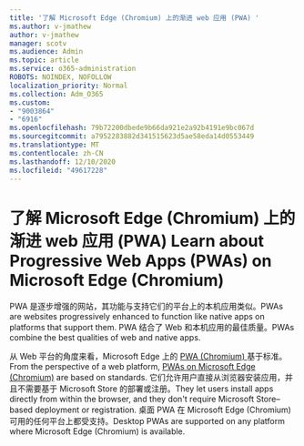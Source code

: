 ```yaml
---
title: '了解 Microsoft Edge (Chromium) 上的渐进 web 应用 (PWA) '
ms.author: v-jmathew
author: v-jmathew
manager: scotv
ms.audience: Admin
ms.topic: article
ms.service: o365-administration
ROBOTS: NOINDEX, NOFOLLOW
localization_priority: Normal
ms.collection: Adm_O365
ms.custom:
- "9003864"
- "6916"
ms.openlocfilehash: 79b72200dbede9b66da921e2a92b4191e9bc067d
ms.sourcegitcommit: a7952283882d341515623d5ae58eda14d0553449
ms.translationtype: MT
ms.contentlocale: zh-CN
ms.lasthandoff: 12/10/2020
ms.locfileid: "49617228"
---
```

# <a name="learn-about-progressive-web-apps-pwas-on-microsoft-edge-chromium"></a><span data-ttu-id="d502b-102">了解 Microsoft Edge (Chromium) 上的渐进 web 应用 (PWA) </span><span class="sxs-lookup"><span data-stu-id="d502b-102">Learn about Progressive Web Apps (PWAs) on Microsoft Edge (Chromium)</span></span>

<span data-ttu-id="d502b-103">PWA 是逐步增强的网站，其功能与支持它们的平台上的本机应用类似。</span><span class="sxs-lookup"><span data-stu-id="d502b-103">PWAs are websites progressively enhanced to function like native apps on platforms that support them.</span></span> <span data-ttu-id="d502b-104">PWA 结合了 Web 和本机应用的最佳质量。</span><span class="sxs-lookup"><span data-stu-id="d502b-104">PWAs combine the best qualities of web and native apps.</span></span>

<span data-ttu-id="d502b-105">从 Web 平台的角度来看，Microsoft Edge 上的 [PWA (Chromium) ](https://go.microsoft.com/fwlink/?linkid=2135193) 基于标准。</span><span class="sxs-lookup"><span data-stu-id="d502b-105">From the perspective of a web platform, [PWAs on Microsoft Edge (Chromium)](https://go.microsoft.com/fwlink/?linkid=2135193) are based on standards.</span></span> <span data-ttu-id="d502b-106">它们允许用户直接从浏览器安装应用，并且不需要基于 Microsoft Store 的部署或注册。</span><span class="sxs-lookup"><span data-stu-id="d502b-106">They let users install apps directly from within the browser, and they don't require Microsoft Store–based deployment or registration.</span></span> <span data-ttu-id="d502b-107">桌面 PWA 在 Microsoft Edge (Chromium) 可用的任何平台上都受支持。</span><span class="sxs-lookup"><span data-stu-id="d502b-107">Desktop PWAs are supported on any platform where Microsoft Edge (Chromium) is available.</span></span>
